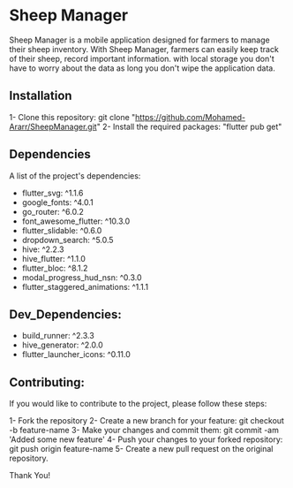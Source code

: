 # Sheep Manager

Sheep Manager is a mobile application designed for farmers to manage their sheep inventory. With Sheep Manager, farmers can easily keep track of their sheep, record important information. with local storage you don't have to worry about the data as long you don't wipe the application data.

## Installation

1- Clone this repository: git clone "https://github.com/Mohamed-Ararr/SheepManager.git"
2- Install the required packages: "flutter pub get"

## Dependencies

A list of the project's dependencies:

- flutter_svg: ^1.1.6
- google_fonts: ^4.0.1
- go_router: ^6.0.2
- font_awesome_flutter: ^10.3.0
- flutter_slidable: ^0.6.0
- dropdown_search: ^5.0.5
- hive: ^2.2.3
- hive_flutter: ^1.1.0
- flutter_bloc: ^8.1.2
- modal_progress_hud_nsn: ^0.3.0
- flutter_staggered_animations: ^1.1.1

## Dev_Dependencies:

- build_runner: ^2.3.3
- hive_generator: ^2.0.0
- flutter_launcher_icons: ^0.11.0

## Contributing:

If you would like to contribute to the project, please follow these steps:

1- Fork the repository
2- Create a new branch for your feature: git checkout -b feature-name
3- Make your changes and commit them: git commit -am 'Added some new feature'
4- Push your changes to your forked repository: git push origin feature-name
5- Create a new pull request on the original repository.

Thank You!
